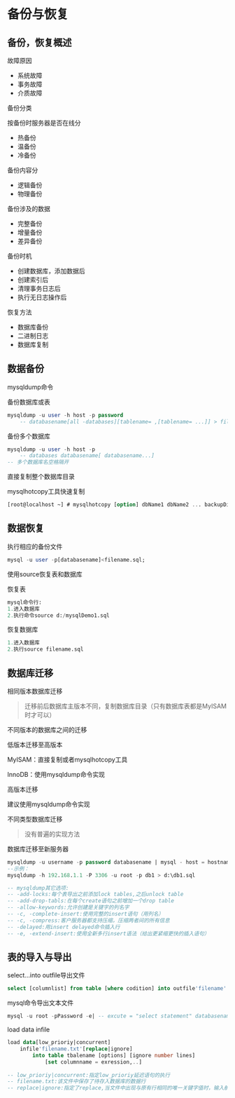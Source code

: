 # 备份与恢复

## 备份，恢复概述

故障原因

- 系统故障
- 事务故障
- 介质故障

备份分类

按备份时服务器是否在线分

- 热备份
- 温备份
- 冷备份

备份内容分

- 逻辑备份
- 物理备份

备份涉及的数据

- 完整备份
- 增量备份
- 差异备份

备份时机

- 创建数据库，添加数据后
- 创建索引后
- 清理事务日志后
- 执行无日志操作后

恢复方法

- 数据库备份
- 二进制日志
- 数据库复制

## 数据备份

mysqldump命令

备份数据库或表

```sql
mysqldump -u user -h host -p password
	-- databasename[all -databases][tablename= ,[tablename= ...]] > filename.sql
```

备份多个数据库

```sql
mysqldump -u user -h host -p 
	-- databases databasename[ databasename...]
-- 多个数据库名空格隔开
```

直接复制整个数据库目录

mysqlhotcopy工具快速复制

```sql
[root@localhost ~] # mysqlhotcopy [option] dbName1 dbName2 ... backupDir/
```

## 数据恢复

执行相应的备份文件

```sql
mysql -u user -p[databasename]<filename.sql;
```

使用source恢复表和数据库

恢复表

```sql
mysql命令行:
1.进入数据库
2.执行命令source d:/mysqlDemo1.sql
```

恢复数据库

```sql
1.进入数据库
2.执行source filename.sql
```

## 数据库迁移

相同版本数据库迁移

> 迁移前后数据库主版本不同，复制数据库目录（只有数据库表都是MyISAM时才可以）

不同版本的数据库之间的迁移

低版本迁移至高版本

MyISAM：直接复制或者mysqlhotcopy工具

InnoDB：使用mysqldump命令实现

高版本迁移

建议使用mysqldump命令实现

不同类型数据库迁移

> 没有普遍的实现方法

数据库迁移至新服务器

```sql
mysqldump -u username -p password databasename | mysql - host = hostname -c databasename
--示例：
mysqldump -h 192.168.1.1 -P 3306 -u root -p db1 > d:\db1.sql

-- mysqldump其它选项:
-- -add-locks:每个表导出之前添加lock tables,之后unlock table
-- -add-drop-tabls:在每个create语句之前增加一个drop table
-- -allow-keywords:允许创建是关键字的列名字
-- -c, -complete-insert:使用完整的insert语句（用列名）
-- -c, -compress:客户服务器都支持压缩，压缩两者间的所有信息
-- -delayed:用insert delayed命令插入行
-- -e, -extend-insert:使用全新多行insert语法（给出更紧缩更快的插入语句）
```

## 表的导入与导出

select...into outfile导出文件

```sql
select [columnlist] from table [where codition] into outfile'filename' option
```

mysql命令导出文本文件

```sql
mysql -u root -pPassword -e| -- excute = "select statement" databasename > c:\name.txt;
```

load data infile

```sql
load data[low_prioriy|concurrent]
	infile'filename.txt'[replace|ignore] 
		into table tbalename [options] [ignore number lines] 			[{columnname[|uservariables],..}]
			[set columnname = exression,..]
			
-- low_prioriy|concurrent:指定low_prioriy延迟语句的执行
-- filename.txt:该文件中保存了待存入数据库的数据行
-- replace|ignore:指定了replace,当文件中出现与原有行相同的唯一关键字值时，输入航替换原有行
```

# 